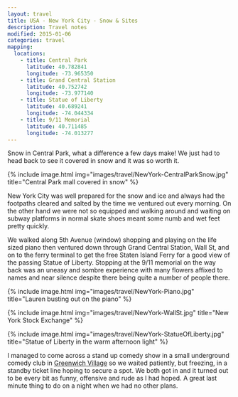 ```yaml
---
layout: travel
title: USA - New York City - Snow & Sites
description: Travel notes
modified: 2015-01-06
categories: travel
mapping:
  locations:
    - title: Central Park
      latitude: 40.782841
      longitude: -73.965350
    - title: Grand Central Station
      latitude: 40.752742
      longitude: -73.977140
    - title: Statue of Liberty
      latitude: 40.689241
      longitude: -74.044334
    - title: 9/11 Memorial
      latitude: 40.711485
      longitude: -74.013277
---
```


Snow in Central Park, what a difference a few days make! We just had to head back to see it covered in snow and it was so worth it.

{% include image.html img="images/travel/NewYork-CentralParkSnow.jpg" title="Central Park mall covered in snow" %}

New York City was well prepared for the snow and ice and always had the footpaths cleared and salted by the time we ventured out every morning. On the other hand we were not so equipped and walking around and waiting on subway platforms in normal skate shoes meant some numb and wet feet pretty quickly.

We walked along 5th Avenue (window) shopping and playing on the life sized piano then ventured down through Grand Central Station, Wall St, and on to the ferry terminal to get the free Staten Island Ferry for a good view of the passing Statue of Liberty. Stopping at the 9/11 memorial on the way back was an uneasy and sombre experience with many flowers affixed to names and near silence despite there being quite a number of people there.

{% include image.html img="images/travel/NewYork-Piano.jpg" title="Lauren busting out on the piano" %}

{% include image.html img="images/travel/NewYork-WallSt.jpg" title="New York Stock Exchange" %}

{% include image.html img="images/travel/NewYork-StatueOfLiberty.jpg" title="Statue of Liberty in the warm afternoon light" %}

I managed to come across a stand up comedy show in a small underground comedy club in [Greenwich Village](http://en.wikipedia.org/wiki/Greenwich_Village) so we waited patiently, but freezing, in a standby ticket line hoping to secure a spot. We both got in and it turned out to be every bit as funny, offensive and rude as I had hoped. A great last minute thing to do on a night when we had no other plans.